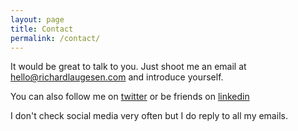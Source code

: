 ```yaml
---
layout: page
title: Contact
permalink: /contact/
---
```


It would be great to talk to you. Just shoot me an email at [hello@richardlaugesen.com](mailto://hello@richardlaugesen.com) and introduce yourself.

You can also follow me on [twitter](https://twitter.com/richardlaugesen) or be friends on [linkedin](https://www.linkedin.com/in/richardlaugesen/)

I don't check social media very often but I do reply to all my emails. 
